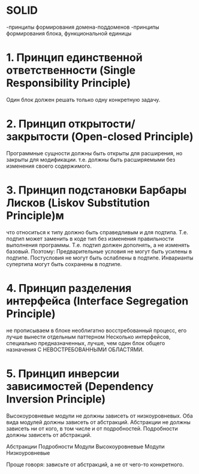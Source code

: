 # SOLID
-принципы формирования домена-поддоменов
-принципы формирования блока, функциональной единицы

# 1. Принцип единственной ответственности (Single Responsibility Principle)
Один блок должен решать только одну конкретную задачу.


# 2. Принцип открытости/закрытости (Open-closed Principle)
Программные сущности должны быть открыты для расширения, но закрыты для модификации.
т.е. должны быть расширяемыми без изменения своего содержимого. 


# 3. Принцип подстановки Барбары Лисков (Liskov Substitution Principle)м
что относиться к типу должно быть справедливым и для подтипа.
Т.е. подтип может заменить в коде тип без изменения правильности выполнения программы.
Т.е. подтип должен дополнять, а не изменять базовый.
Поэтому:
Предварительные условия не могут быть усилены в подтипе.
Постусловия не могут быть ослаблены в подтипе.
Инварианты супертипа могут быть сохранены в подтипе.


# 4. Принцип разделения интерфейса (Interface Segregation Principle)
не прописываем в блоке необлигатно восстребованный процесс,
его лучше вынести отдельным паттерном
Несколько интерфейсов, специально предназначенных, лучше, чем один блок общего назначения С НЕВОСТРЕБОВАННЫМИ ОБЛАСТЯМИ.


# 5. Принцип инверсии зависимостей (Dependency Inversion Principle)
Высокоуровневые модули не должны зависеть от низкоуровневых. 
Оба вида модулей должны зависеть от абстракций. Абстракции не должны зависеть ни от кого, в том числе и от подробностей. Подробности должны зависеть от абстракций.

Абстракции
Подробности
Модули Высокоуровневые
Модули Низкоуровневые

Проще говоря: зависьте от абстракций, а не от чего-то конкретного.




















